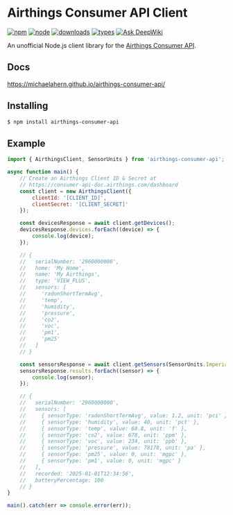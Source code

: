 # Airthings Consumer API Client

[![npm](https://badgen.net/npm/v/airthings-consumer-api)](https://www.npmjs.com/package/airthings-consumer-api)
[![node](https://badgen.net/npm/node/airthings-consumer-api)](https://www.npmjs.com/package/airthings-consumer-api)
[![downloads](https://badgen.net/npm/dt/airthings-consumer-api)](https://www.npmjs.com/package/airthings-consumer-api)
[![types](https://badgen.net/npm/types/airthings-consumer-api)](https://www.npmjs.com/package/airthings-consumer-api)
[![Ask DeepWiki](https://deepwiki.com/badge.svg)](https://deepwiki.com/michaelahern/airthings-consumer-api)

An unofficial Node.js client library for the [Airthings Consumer API](https://consumer-api-doc.airthings.com/).

## Docs

https://michaelahern.github.io/airthings-consumer-api/

## Installing

```bash
$ npm install airthings-consumer-api
```

## Example

```javascript
import { AirthingsClient, SensorUnits } from 'airthings-consumer-api';

async function main() {
    // Create an Airthings Client ID & Secret at
    // https://consumer-api-doc.airthings.com/dashboard
    const client = new AirthingsClient({
        clientId: '[CLIENT_ID]',
        clientSecret: '[CLIENT_SECRET]'
    });

    const devicesResponse = await client.getDevices();
    devicesResponse.devices.forEach((device) => {
        console.log(device);
    });

    // {
    //   serialNumber: '2960000000',
    //   home: 'My Home',
    //   name: 'My Airthings',
    //   type: 'VIEW_PLUS',
    //   sensors: [
    //     'radonShortTermAvg',
    //     'temp',
    //     'humidity',
    //     'pressure',
    //     'co2',
    //     'voc',
    //     'pm1',
    //     'pm25'
    //   ]
    // }

    const sensorsResponse = await client.getSensors(SensorUnits.Imperial);
    sensorsResponse.results.forEach((sensor) => {
        console.log(sensor);
    });

    // {
    //   serialNumber: '2960000000',
    //   sensors: [
    //     { sensorType: 'radonShortTermAvg', value: 1.2, unit: 'pci' },
    //     { sensorType: 'humidity', value: 40, unit: 'pct' },
    //     { sensorType: 'temp', value: 68.8, unit: 'f' },
    //     { sensorType: 'co2', value: 678, unit: 'ppm' },
    //     { sensorType: 'voc', value: 234, unit: 'ppb' },
    //     { sensorType: 'pressure', value: 78178, unit: 'pa' },
    //     { sensorType: 'pm25', value: 0, unit: 'mgpc' },
    //     { sensorType: 'pm1', value: 0, unit: 'mgpc' }
    //   ],
    //   recorded: '2025-01-01T12:34:56',
    //   batteryPercentage: 100
    // }
}

main().catch(err => console.error(err));
```
